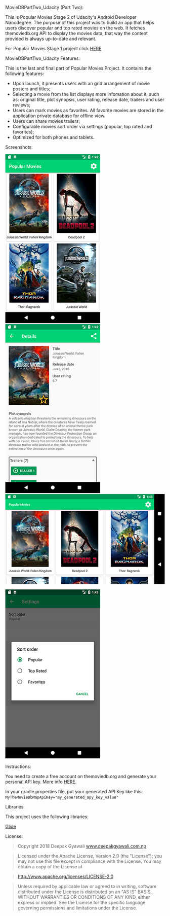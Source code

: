MovieDBPartTwo_Udacity (Part Two): 

This is Popular Movies Stage 2 of Udacity's Android Developer Nanodegree.
The purpose of this project was to build an app that helps users discover popular and top rated movies on the web.
It fetches themoviedb.org API to display the movies data, that way the content provided is always up-to-date and relevant.

For Popular Movies Stage 1 project click [HERE](https://github.com/deepakgyawali/MovieDBPartOne_Udacity)


MovieDBPartTwo_Udacity Features: 

This is the last and final part of Popular Movies Project.
It contains the following features:

- Upon launch, it presents users with an grid arrangement of movie posters and titles;
- Selecting a movie from the list displays more infomation about it, such as: original title, plot synopsis, user rating, release date, trailers and user reviews;
- Users can mark movies as favorites. All favorite movies are stored in the application private database for offline view.
- Users can share movies trailers;
- Configurable movies sort order via settings (popular, top rated and favorites);
- Optimized for both phones and tablets.


Screenshots:

![alt text](https://github.com/deepakgyawali/MovieDBPartTwo_Udacity/blob/master/screenshots/screenshot_deepakgyawali_1.png "Phone Mode")
![alt text](https://github.com/deepakgyawali/MovieDBPartTwo_Udacity/blob/master/screenshots/screenshot_deepakgyawali_2.png "Phone Mode")
![alt text](https://github.com/deepakgyawali/MovieDBPartTwo_Udacity/blob/master/screenshots/screenshot_deepakgyawali_3.png "Landscape Mode")

![alt text](https://github.com/deepakgyawali/MovieDBPartTwo_Udacity/blob/master/screenshots/screenshot_deepakgyawali_4.png "Preference Setting")


Instructions:

You need to create a free account on themoviedb.org and generate your personal API key. More info [HERE](https://www.themoviedb.org/documentation/api).

In your gradle.properties file, put your generated API Key like this: `MyTheMovieDbMapApiKey="my_generated_apy_key_value"`


Libraries:

This project uses the following libraries:

[Glide](https://github.com/bumptech/glide)


License:

> Copyright 2018 Deepak Gyawali www.deepakgyawali.com.np

> Licensed under the Apache License, Version 2.0 (the "License"); you may not use this file except in compliance with the License. You may obtain a copy of the License at

> http://www.apache.org/licenses/LICENSE-2.0

> Unless required by applicable law or agreed to in writing, software distributed under the License is distributed on an "AS IS" BASIS, WITHOUT WARRANTIES OR CONDITIONS OF ANY KIND, either express or implied. See the License for the specific language governing permissions and limitations under the License.

